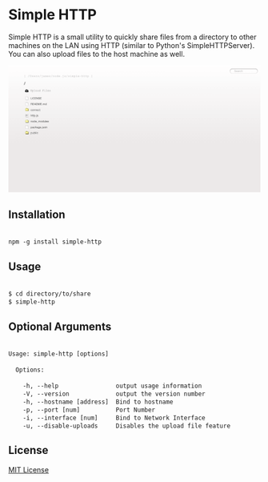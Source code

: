 # Simple HTTP

Simple HTTP is a small utility to quickly share files from a directory to other machines on the LAN using HTTP (similar to Python's SimpleHTTPServer).  You can also upload files to the host machine as well.

![Screen Shot](/img/screen-shot.png?raw=true "Screen Shot")

## Installation

```shell

npm -g install simple-http

```

## Usage

```shell

$ cd directory/to/share
$ simple-http

```

## Optional Arguments

```

Usage: simple-http [options]

  Options:

    -h, --help                output usage information
    -V, --version             output the version number
    -h, --hostname [address]  Bind to hostname
    -p, --port [num]          Port Number
    -i, --interface [num]     Bind to Network Interface
    -u, --disable-uploads     Disables the upload file feature

```

## License

[MIT License](http://en.wikipedia.org/wiki/MIT_License)